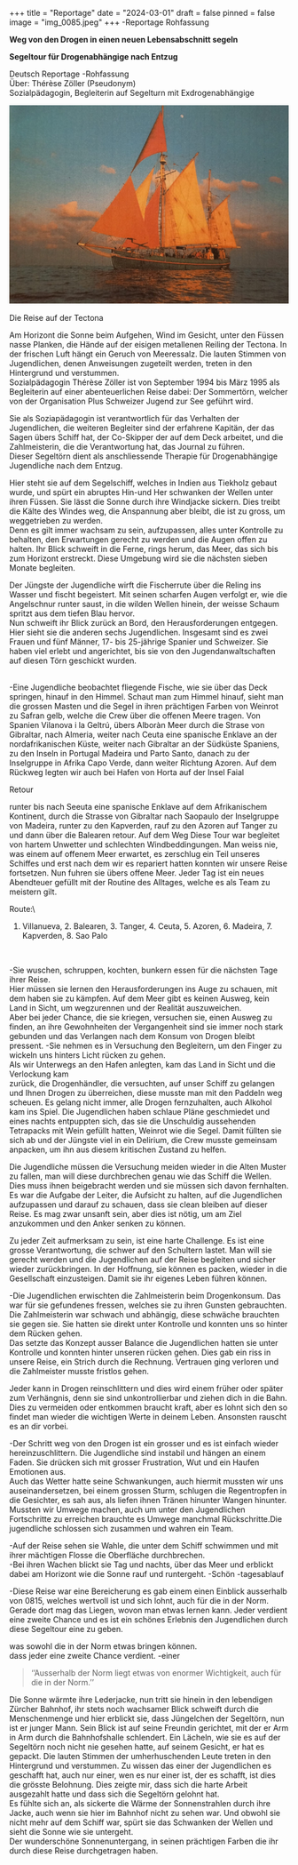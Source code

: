 +++
title = "Reportage"
date = "2024-03-01"
draft = false
pinned = false
image = "img_0085.jpeg"
+++
\-Reportage Rohfassung

**Weg von den Drogen in einen neuen Lebensabschnitt segeln** 

**Segeltour für Drogenabhängige nach Entzug**

Deutsch Reportage -Rohfassung\
Über: Thérèse Zöller (Pseudonym)\
Sozialpädagogin, Begleiterin auf Segelturn mit Exdrogenabhängige

![](img_0085.jpeg)

Die Reise auf der Tectona

Am Horizont die Sonne beim Aufgehen, Wind im Gesicht, unter den Füssen nasse Planken, die Hände auf der eisigen metallenen Reiling der Tectona. In der frischen Luft hängt ein Geruch von Meeressalz. Die lauten Stimmen von Jugendlichen, denen Anweisungen zugeteilt werden, treten in den Hintergrund und verstummen.\
Sozialpädagogin Thérèse Zöller ist von September 1994 bis März 1995 als Begleiterin auf einer abenteuerlichen Reise dabei: Der Sommertörn, welcher von der Organisation Plus Schweizer Jugend zur See geführt wird.

Sie als Soziapädagogin ist verantwortlich für das Verhalten der Jugendlichen, die weiteren Begleiter sind der erfahrene Kapitän, der das Sagen übers Schiff hat, der Co-Skipper der auf dem Deck arbeitet, und die Zahlmeisterin, die die Verantwortung hat, das Journal zu führen.\
Dieser Segeltörn dient als anschliessende Therapie für Drogenabhängige Jugendliche nach dem Entzug.

Hier steht sie auf dem Segelschiff, welches in Indien aus Tiekholz gebaut wurde, und spürt ein abruptes Hin-und Her schwanken der Wellen unter ihren Füssen. Sie lässt die Sonne durch ihre Windjacke sickern. Dies treibt die Kälte des Windes weg, die Anspannung aber bleibt, die ist zu gross, um weggetrieben zu werden.\
Denn es gilt immer wachsam zu sein, aufzupassen, alles unter Kontrolle zu behalten, den Erwartungen gerecht zu werden und die Augen offen zu halten. Ihr Blick schweift in die Ferne, rings herum, das Meer, das sich bis zum Horizont erstreckt. Diese Umgebung wird sie die nächsten sieben Monate begleiten.

Der Jüngste der Jugendliche wirft die Fischerrute über die Reling ins Wasser und fischt begeistert. Mit seinen scharfen Augen verfolgt er, wie die Angelschnur runter saust, in die wilden Wellen hinein, der weisse Schaum spritzt aus dem tiefen Blau hervor.\
Nun schweift ihr Blick zurück an Bord, den Herausforderungen entgegen.\
Hier sieht sie die anderen sechs Jugendlichen. Insgesamt sind es zwei Frauen und fünf Männer, 17- bis 25-jährige Spanier und Schweizer. Sie haben viel erlebt und angerichtet, bis sie von den Jugendanwaltschaften auf diesen Törn geschickt wurden.

\
-Eine Jugendliche beobachtet fliegende Fische, wie sie über das Deck springen, hinauf in den Himmel. Schaut man zum Himmel hinauf, sieht man die grossen Masten und die Segel in ihren prächtigen Farben von Weinrot zu Safran gelb, welche die Crew über die offenen Meere tragen. Von Spanien Vilanova i la Geltrú, übers Alboràn Meer durch die Strase von Gibraltar, nach Almeria, weiter nach Ceuta eine spanische Enklave an der nordafrikanischen Küste, weiter nach Gibraltar an der Südküste Spaniens, zu den Inseln in Portugal Madeira und Parto Santo, danach zu der Inselgruppe in Afrika Capo Verde, dann weiter Richtung Azoren. Auf dem Rückweg legten wir auch bei Hafen von Horta auf der Insel Faial

Retour

runter bis nach Seeuta eine spanische Enklave auf dem Afrikanischem Kontinent, durch die Strasse von Gibraltar nach Saopaulo der Inselgruppe von Madeira, runter zu den Kapverden, rauf zu den Azoren auf Tanger zu und dann über die Balearen retour. Auf dem Weg Diese Tour war begleitet von hartem Unwetter und schlechten Windbeddingungen. Man weiss nie, was einem auf offenem Meer erwartet, es zerschlug ein Teil unseres Schiffes und erst nach dem wir es repariert hatten konnten wir unsere Reise fortsetzen. Nun fuhren sie übers offene Meer. Jeder Tag ist ein neues Abendteuer gefüllt mit der Routine des Alltages, welche es als Team zu meistern gilt.



Route:\
1. Villanueva, 2. Balearen, 3. Tanger, 4. Ceuta, 5. Azoren, 6. Madeira, 7. Kapverden, 8. Sao Palo 

 

\-Sie wuschen, schruppen, kochten, bunkern essen für die nächsten Tage ihrer Reise.\
Hier müssen sie lernen den Herausforderungen ins Auge zu schauen, mit dem haben sie zu kämpfen. Auf dem Meer gibt es keinen Ausweg, kein Land in Sicht, um wegzurennen und der Realität auszuweichen.\
Aber bei jeder Chance, die sie kriegen, versuchen sie, einen Ausweg zu finden, an ihre Gewohnheiten der Vergangenheit sind sie immer noch stark gebunden und das Verlangen nach dem Konsum von Drogen bleibt pressent. -Sie nehmen es in Versuchung den Begleitern, um den Finger zu wickeln uns hinters Licht rücken zu gehen.\
Als wir Unterwegs an den Hafen anlegten, kam das Land in Sicht und die Verlockung kam\
zurück, die Drogenhändler, die versuchten, auf unser Schiff zu gelangen und Ihnen Drogen zu überreichen, diese musste man mit den Paddeln weg scheuen. Es gelang nicht immer, alle Drogen fernzuhalten, auch Alkohol kam ins Spiel. Die Jugendlichen haben schlaue Pläne geschmiedet und eines nachts entpuppten sich, das sie die Unschuldig aussehenden Tetrapacks mit Wein gefüllt hatten, Weinrot wie die Segel. Damit füllten sie sich ab und der Jüngste viel in ein Delirium, die Crew musste gemeinsam anpacken, um ihn aus diesem kritischen Zustand zu helfen.

Die Jugendliche müssen die Versuchung meiden wieder in die Alten Muster zu fallen, man will diese durchbrechen genau wie das Schiff die Wellen. Dies muss ihnen beigebracht werden und sie müssen sich davon fernhalten. Es war die Aufgabe der Leiter, die Aufsicht zu halten, auf die Jugendlichen aufzupassen und darauf zu schauen, dass sie clean bleiben auf dieser Reise. Es mag zwar unsanft sein, aber dies ist nötig, um am Ziel anzukommen und den Anker senken zu können.

Zu jeder Zeit aufmerksam zu sein, ist eine harte Challenge. Es ist eine grosse Verantwortung, die schwer auf den Schultern lastet. Man will sie gerecht werden und die Jugendlichen auf der Reise begleiten und sicher wieder zurückbringen. In der Hoffnung, sie können es packen, wieder in die Gesellschaft einzusteigen. Damit sie ihr eigenes Leben führen können.

\-Die Jugendlichen erwischten die Zahlmeisterin beim Drogenkonsum. Das war für sie gefundenes fressen, welches sie zu ihren Gunsten gebrauchten. Die Zahlmeisterin war schwach und abhängig, diese schwäche brauchten sie gegen sie. Sie hatten sie direkt unter Kontrolle und konnten uns so hinter dem Rücken gehen.\
Das setzte das Konzept ausser Balance die Jugendlichen hatten sie unter Kontrolle und konnten hinter unseren rücken gehen. Dies gab ein riss in unsere Reise, ein Strich durch die Rechnung. Vertrauen ging verloren und die Zahlmeister musste fristlos gehen.

Jeder kann in Drogen reinschlittern und dies wird einem früher oder später zum Verhängnis, denn sie sind unkontrollierbar und ziehen dich in die Bahn. Dies zu vermeiden oder entkommen braucht kraft, aber es lohnt sich den so findet man wieder die wichtigen Werte in deinem Leben. Ansonsten rauscht es an dir vorbei.

\-Der Schritt weg von den Drogen ist ein grosser und es ist einfach wieder hereinzuschlittern. Die Jugendliche sind instabil und hängen an einem Faden. Sie drücken sich mit grosser Frustration, Wut und ein Haufen Emotionen aus.\
Auch das Wetter hatte seine Schwankungen, auch hiermit mussten wir uns auseinandersetzen, bei einem grossen Sturm, schlugen die Regentropfen in die Gesichter, es sah aus, als liefen ihnen Tränen hinunter Wangen hinunter. Mussten wir Umwege machen, auch um unter den Jugendlichen Fortschritte zu erreichen brauchte es Umwege manchmal Rückschritte.Die jugendliche schlossen sich zusammen und wahren ein Team.

\-Auf der Reise sehen sie Wahle, die unter dem Schiff schwimmen und mit ihrer mächtigen Flosse die Oberfläche durchbrechen.\
-Bei ihren Wachen blickt sie Tag und nachts, über das Meer und erblickt dabei am Horizont wie die Sonne rauf und runtergeht. -Schön -tagesablauf

\-Diese Reise war eine Bereicherung es gab einem einen Einblick ausserhalb von 0815, welches wertvoll ist und sich lohnt, auch für die in der Norm. Gerade dort mag das Liegen, wovon man etwas lernen kann. Jeder verdient eine zweite Chance und es ist ein schönes Erlebnis den Jugendlichen durch diese Segeltour eine zu geben.

was sowohl die in der Norm etwas bringen können.\
dass jeder eine zweite Chance verdient. -einer

> ‘’Ausserhalb der Norm liegt etwas von enormer Wichtigkeit, auch für die in der Norm.’’

Die Sonne wärmte ihre Lederjacke, nun tritt sie hinein in den lebendigen Zürcher Bahnhof, ihr stets noch wachsamer Blick schweift durch die Menschenmenge und hier erblickt sie, dass Jüngelchen der Segeltörn, nun ist er junger Mann. Sein Blick ist auf seine Freundin gerichtet, mit der er Arm in Arm durch die Bahnhofshalle schlendert. Ein Lächeln, wie sie es auf der Segeltörn noch nicht nie gesehen hatte, auf seinem Gesicht, er hat es gepackt. Die lauten Stimmen der umherhuschenden Leute treten in den Hintergrund und verstummen. Zu wissen das einer der Jugendlichen es geschafft hat, auch nur einer, wen es nur einer ist, der es schafft, ist dies die grösste Belohnung. Dies zeigte mir, dass sich die harte Arbeit ausgezahlt hatte und dass sich die Segeltörn gelohnt hat.\
Es fühlte sich an, als sickerte die Wärme der Sonnenstrahlen durch ihre Jacke, auch wenn sie hier im Bahnhof nicht zu sehen war. Und obwohl sie nicht mehr auf dem Schiff war, spürt sie das Schwanken der Wellen und sieht die Sonne wie sie untergeht.\
Der wunderschöne Sonnenuntergang, in seinen prächtigen Farben die ihr durch diese Reise durchgetragen haben.